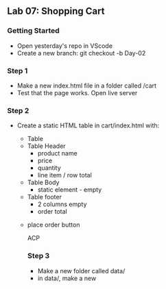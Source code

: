 ## Lab 07: Shopping Cart

### Getting Started

* Open yesterday's repo in VScode
* Create a new branch: 
    git checkout -b Day-02

### Step 1

* Make a new index.html file in a folder called /cart
* Test that the page works. Open live server

### Step 2

* Create a static HTML table in cart/index.html with:
    * Table <table>
    * Table Header <thead>
        * product name
        * price
        * quantity
        * line item / row total
    * Table Body <tbody>
        * static element - empty
    * Table footer <tfoot>
        * 2 columns empty
        * order total

* place order button

    ACP

### Step 3

* Make a new folder called data/
* in data/, make a new 